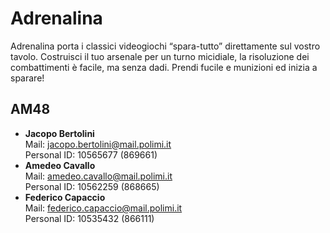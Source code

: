 # Adrenalina

Adrenalina porta i classici videogiochi “spara-tutto” direttamente sul vostro tavolo.
Costruisci il tuo arsenale per un turno micidiale, la risoluzione dei combattimenti è facile, ma senza dadi.
Prendi fucile e munizioni ed inizia a sparare!

## AM48
* **Jacopo Bertolini** <br>
Mail: jacopo.bertolini@mail.polimi.it <br>
Personal ID: 10565677 (869661)
* **Amedeo Cavallo** <br>
Mail: amedeo.cavallo@mail.polimi.it <br>
Personal ID: 10562259 (868665)
* **Federico Capaccio** <br>
Mail: federico.capaccio@mail.polimi.it <br>
Personal ID: 10535432 (866111)

